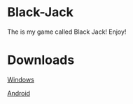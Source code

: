 # Black-Jack
The is my game called Black Jack! Enjoy!


# Downloads

[Windows](https://drive.google.com/file/d/1kRwEuoey-7BweMbFo9s3s12y0GRFGc46/view?usp=sharing)

[Android](https://drive.google.com/file/d/1ZYS0A2CNtn4iPs4XmVi5xfd6pauItBW-/view?usp=sharing)
